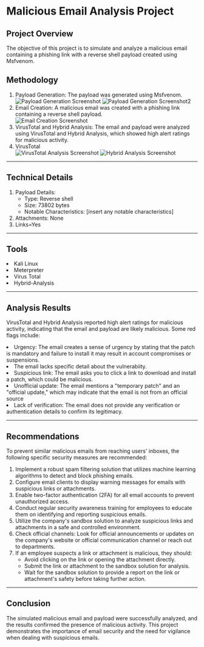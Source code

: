 <h1>Malicious Email Analysis Project</h1>

<h2>Project Overview</h2>

<p>The objective of this project is to simulate and analyze a malicious email containing a phishing link with a reverse shell payload created using Msfvenom.</p>

<h2>Methodology</h2>

<ol>

<li>Payload Generation: The payload was generated using Msfvenom.</li>
<img src="https://i.imgur.com/2BvaPVZ.png" alt="Payload Generation Screenshot"></li>
<img src="https://i.imgur.com/YDyz7U2.png" alt="Payload Generation Screenshot2"></li>
<li>Email Creation: A malicious email was created with a phishing link containing a reverse shell payload.</li>
<img src="https://i.imgur.com/vGpLiHc.png" alt="Email Creation Screenshot"></li>
<li>VirusTotal and Hybrid Analysis: The email and payload were analyzed using VirusTotal and Hybrid Analysis, which showed high alert ratings for malicious activity.</li>

<li>VirusTotal</li>
<img src="https://i.imgur.com/B2oMZjx.png" alt="VirusTotal Analysis Screenshot">
<img src="https://i.imgur.com/ImBhjR8.png" alt="Hybrid Analysis Screenshot"></li>


</ol>

<hr>
<h2>Technical Details</h2>

<ol>
<li>Payload Details:
<ul>
<li>Type: Reverse shell</li>
<li>Size: 73802 bytes</li>
<li>Notable Characteristics: [insert any notable characteristics]</li>
</ul>
</li>
<li>Attachments: None</li>
<li>Links=Yes</li>
</ol>

<hr>

<h2>Tools</h2>
<li>Kali Linux</li>
<li>Meterpreter</li>
<li>Virus Total</li>
<li>Hybrid-Analysis</li>

<hr>
<h2>Analysis Results</h2>

<p>VirusTotal and Hybrid Analysis reported high alert ratings for malicious activity, indicating that the email and payload are likely malicious.
Some red flags include:</p>
<li>Urgency: The email creates a sense of urgency by stating that the patch is mandatory and failure to install it may result in account compromises or suspensions.
</li>
<li>The email lacks specific detail about the vulnerabiity.</li>
<li> Suspicious link: The email asks you to click a link to download and install a patch, which could be malicious.
</li>
<li>Unofficial update: The email mentions a "temporary patch" and an "official update," which may indicate that the email is not from an official source</li>
<li>Lack of verification: The email does not provide any verification or authentication details to confirm its legitimacy.</li>

<hr>
<h2>Recommendations</h2>

<p>To prevent similar malicious emails from reaching users' inboxes, the following specific security measures are recommended:</p>

<ol>
<li>Implement a robust spam filtering solution that utilizes machine learning algorithms to detect and block phishing emails.</li>
<li>Configure email clients to display warning messages for emails with suspicious links or attachments.</li>
<li>Enable two-factor authentication (2FA) for all email accounts to prevent unauthorized access.</li>
<li>Conduct regular security awareness training for employees to educate them on identifying and reporting suspicious emails.</li>
<li>Utilize the company's sandbox solution to analyze suspicious links and attachments in a safe and controlled environment.</li>
<li>Check official channels: Look for official announcements or updates on the company's website or official communication channel or 
reach out to departments.</li>
<li>If an employee suspects a link or attachment is malicious, they should:
<ul>
<li>Avoid clicking on the link or opening the attachment directly.</li>
<li>Submit the link or attachment to the sandbox solution for analysis.</li>
<li>Wait for the sandbox solution to provide a report on the link or attachment's safety before taking further action.</li>
</ul>
</li>
</ol>
<hr>
<h2>Conclusion</h2>

<p>The simulated malicious email and payload were successfully analyzed, and the results confirmed the presence of malicious activity. This project demonstrates the importance of email security and the need for vigilance when dealing with suspicious emails.</p>
